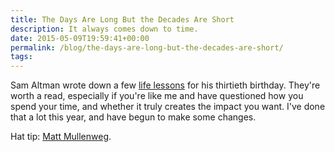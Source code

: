 ```yaml
---
title: The Days Are Long But the Decades Are Short
description: It always comes down to time.
date: 2015-05-09T19:59:41+00:00
permalink: /blog/the-days-are-long-but-the-decades-are-short/
tags:
---
```


Sam Altman wrote down a few [life lessons](http://blog.samaltman.com/the-days-are-long-but-the-decades-are-short) for his thirtieth birthday. They're worth a read, especially if you're like me and have questioned how you spend your time, and whether it truly creates the impact you want. I've done that a lot this year, and have begun to make some changes.

Hat tip: [Matt Mullenweg](http://ma.tt/2015/05/decades-are-short/).
